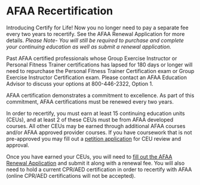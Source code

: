 # AFAA Recertification

Introducing Certify for Life! Now you no longer need to pay a separate fee every two years to recertify. See the AFAA Renewal Application for more details. *Please Note- You will still be required to purchase and complete your continuing education as well as submit a renewal application.*

Past AFAA certified professionals whose Group Exercise Instructor or Personal Fitness Trainer certifications has lapsed for 180 days or longer will need to repurchase the Personal Fitness Trainer Certification exam or Group Exercise Instructor Certification exam. Please contact an AFAA Education Advisor to discuss your options at 800-446-2322, Option 1.

AFAA certification demonstrates a commitment to excellence. As part of this commitment, AFAA certifications must be renewed every two years.

In order to recertify, you must earn at least 15 continuing education units (CEUs), and at least 2 of these CEUs must be from AFAA developed courses. All other CEUs may be earned through additional AFAA courses and/or AFAA approved provider courses. If you have coursework that is not pre-approved you may fill out a [petition application](#) for CEU review and approval.

Once you have earned your CEUs, you will need to [fill out the AFAA Renewal Application](#)  and submit it along with a renewal fee. You will also need to hold a current CPR/AED certification in order to recertify with AFAA (online CPR/AED certifications will not be accepted).
